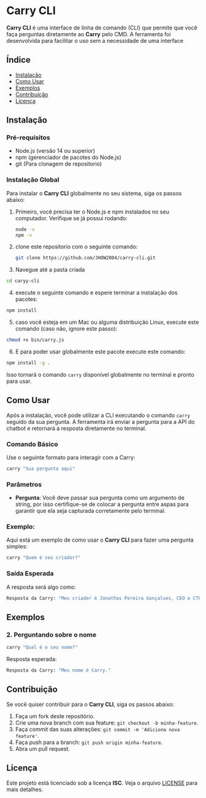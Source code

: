 # Carry CLI

**Carry CLI** é uma interface de linha de comando (CLI) que permite que você faça perguntas diretamente ao **Carry** pelo CMD. A ferramenta foi desenvolvida para facilitar o uso sem a necessidade de uma interface

## Índice

- [Instalação](#instalação)
- [Como Usar](#como-usar)
- [Exemplos](#exemplos)
- [Contribuição](#contribuição)
- [Licença](#licença)

## Instalação

### Pré-requisitos

- Node.js (versão 14 ou superior)
- npm (gerenciador de pacotes do Node.js)
- git (Para clonagem de repositorio)

### Instalação Global

Para instalar o **Carry CLI** globalmente no seu sistema, siga os passos abaixo:

1. Primeiro, você precisa ter o Node.js e npm instalados no seu computador. Verifique se já possui rodando:

   ```bash
   node -v
   npm -v
   ```

2. clone este repositorio com o seguinte comando:

   ```bash
   git clone https://github.com/JHOW2004/carry-cli.git
   ```

3. Navegue até a pasta criada

```bash
cd caryy-cli
```

4. execute o seguinte comando e espere terminar a instalação dos pacotes:

```bash
npm install
```

5. caso você esteja em um Mac ou alguma distribuição Linux, execute este comando (caso não, ignore este passo):

```bash
chmod +x bin/carry.js
```

6. E para poder usar globalmente este pacote execute este comando:

```bash
npm install -g .
```

Isso tornará o comando `carry` disponível globalmente no terminal e pronto para usar.

## Como Usar

Após a instalação, você pode utilizar a CLI executando o comando `carry` seguido da sua pergunta. A ferramenta irá enviar a pergunta para a API do chatbot e retornará a resposta diretamente no terminal.

### Comando Básico

Use o seguinte formato para interagir com a Carry:

```bash
carry "Sua pergunta aqui"
```

### Parâmetros

- **Pergunta**: Você deve passar sua pergunta como um argumento de string, por isso certifique-se de colocar a pergunta entre aspas para garantir que ela seja capturada corretamente pelo terminal.

### Exemplo:

Aqui está um exemplo de como usar o **Carry CLI** para fazer uma pergunta simples:

```bash
carry "Quem é seu criador?"
```

### Saída Esperada

A resposta será algo como:

```bash
Resposta da Carry: "Meu criador é Jonathas Pereira Gonçalves, CEO e CTO da Jhow Technology, criador da ferramenta Note Speech..."
```

## Exemplos

### 2. Perguntando sobre o nome

```bash
carry "Qual é o seu nome?"
```

Resposta esperada:

```bash
Resposta da Carry: "Meu nome é Carry."
```

## Contribuição

Se você quiser contribuir para o **Carry CLI**, siga os passos abaixo:

1. Faça um fork deste repositório.
2. Crie uma nova branch com sua feature: `git checkout -b minha-feature`.
3. Faça commit das suas alterações: `git commit -m 'Adiciona nova feature'`.
4. Faça push para a branch: `git push origin minha-feature`.
5. Abra um pull request.

## Licença

Este projeto está licenciado sob a licença **ISC**. Veja o arquivo [LICENSE](LICENSE) para mais detalhes.
